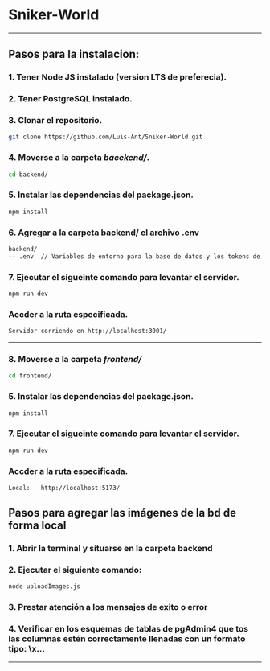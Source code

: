 # Sniker-World

---

## Pasos para la instalacion:

### 1. Tener **Node JS** instalado (version LTS de preferecia).

### 2. Tener **PostgreSQL** instalado.

### 3. Clonar el repositorio.

```bash
git clone https://github.com/Luis-Ant/Sniker-World.git
```

### 4. Moverse a la carpeta **_bacekend/_**.

```bash
cd backend/
```

### 5. Instalar las dependencias del **package.json**.

```bash
npm install
```

### 6. Agregar a la carpeta **backend/** el archivo **.env**

```bash
backend/
-- .env  // Variables de entorno para la base de datos y los tokens de acceso
```

### 7. Ejecutar el sigueinte comando para levantar el servidor.

```bash
npm run dev
```

### Accder a la ruta especificada.

```bash
Servidor corriendo en http://localhost:3001/
```

---

### 8. Moverse a la carpeta **_frontend/_**

```bash
cd frontend/
```

### 5. Instalar las dependencias del **package.json**.

```bash
npm install
```

### 7. Ejecutar el sigueinte comando para levantar el servidor.

```bash
npm run dev
```

### Accder a la ruta especificada.

```bash
Local:   http://localhost:5173/
```

## Pasos para agregar las imágenes de la bd de forma local

### 1. Abrir la terminal y situarse en la carpeta backend 

### 2. Ejecutar el siguiente comando:

```bash
node uploadImages.js
```

### 3. Prestar atención a los mensajes de exito o error

### 4. Verificar en los esquemas de tablas de pgAdmin4 que tos las columnas estén correctamente llenadas con un formato tipo: \x...

---
